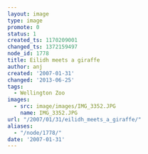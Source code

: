 ```yaml
---
layout: image
type: image
promote: 0
status: 1
created_ts: 1170209001
changed_ts: 1372159497
node_id: 1778
title: Eilidh meets a giraffe
author: anj
created: '2007-01-31'
changed: '2013-06-25'
tags:
  - Wellington Zoo
images:
  - src: image/images/IMG_3352.JPG
    name: IMG_3352.JPG
url: "/2007/01/31/eilidh_meets_a_giraffe/"
aliases:
  - "/node/1778/"
date: '2007-01-31'
---
```


